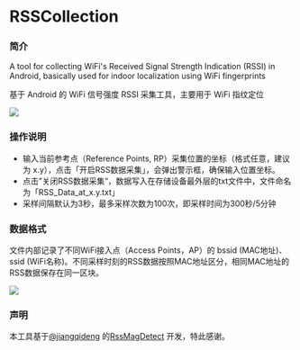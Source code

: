 # RSSCollection

### 简介
A tool for collecting WiFi's Received Signal Strength Indication (RSSI) in Android, basically used for indoor localization using WiFi fingerprints

基于 Android 的 WiFi 信号强度 RSSI 采集工具，主要用于 WiFi 指纹定位

![](http://ww1.sinaimg.cn/mw690/7b4b737bly1fpqjv8iohvj20b40jqtaf.jpg)

### 操作说明

+ 输入当前参考点（Reference Points, RP）采集位置的坐标（格式任意，建议为 x.y），点击「开启RSS数据采集」，会弹出警示框，确保输入位置坐标。
+ 点击”关闭RSS数据采集“，数据写入在存储设备最外层的txt文件中，文件命名为「RSS_Data_at_x.y.txt」
+ 采样间隔默认为3秒，最多采样次数为100次，即采样时间为300秒/5分钟

### 数据格式

文件内部记录了不同WiFi接入点（Access Points，AP）的 bssid (MAC地址)、ssid (WiFi名称)。不同采样时刻的RSS数据按照MAC地址区分，相同MAC地址的RSS数据保存在同一区块。

![](http://ww1.sinaimg.cn/mw690/7b4b737bly1fpqjw5b1fzj20b40xc75u.jpg)

### 声明

本工具基于[@jiangqideng](https://github.com/jiangqideng) 的[RssMagDetect](https://github.com/jiangqideng/RssMagDetect) 开发，特此感谢。

